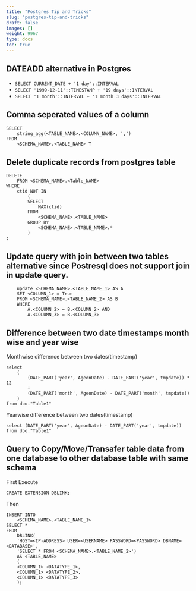 ```yaml
---
title: "Postgres Tip and Tricks"
slug: "postgres-tip-and-tricks"
draft: false
images: []
weight: 9967
type: docs
toc: true
---
```


## DATEADD alternative in Postgres

 - `SELECT CURRENT_DATE + '1 day'::INTERVAL`
 - `SELECT '1999-12-11'::TIMESTAMP + '19 days'::INTERVAL`
 - `SELECT '1 month'::INTERVAL + '1 month 3 days'::INTERVAL`

## Comma seperated values of a column
    SELECT 
        string_agg(<TABLE_NAME>.<COLUMN_NAME>, ',') 
    FROM 
        <SCHEMA_NAME>.<TABLE_NAME> T

## Delete duplicate records from postgres table
    DELETE 
        FROM <SCHEMA_NAME>.<Table_NAME> 
    WHERE 
        ctid NOT IN
            (
            SELECT 
                MAX(ctid) 
            FROM 
                <SCHEMA_NAME>.<TABLE_NAME> 
            GROUP BY 
                <SCHEMA_NAME>.<TABLE_NAME>.*
            )
    ;

## Update query with join between two tables alternative since Postresql does not support join in update query.

        update <SCHEMA_NAME>.<TABLE_NAME_1> AS A
        SET <COLUMN_1> = True       
        FROM <SCHEMA_NAME>.<TABLE_NAME_2> AS B 
        WHERE 
            A.<COLUMN_2> = B.<COLUMN_2> AND
            A.<COLUMN_3> = B.<COLUMN_3>


## Difference between two date timestamps month wise and year wise
Monthwise difference between two dates(timestamp)

    select 
        (
            (DATE_PART('year', AgeonDate) - DATE_PART('year', tmpdate)) * 12 
            +
            (DATE_PART('month', AgeonDate) - DATE_PART('month', tmpdate))
        ) 
    from dbo."Table1"

Yearwise difference between two dates(timestamp)

    select (DATE_PART('year', AgeonDate) - DATE_PART('year', tmpdate)) from dbo."Table1"

## Query to Copy/Move/Transafer table data from one database to other database table with same schema
First Execute

    CREATE EXTENSION DBLINK;
Then

    INSERT INTO 
        <SCHEMA_NAME>.<TABLE_NAME_1> 
    SELECT * 
    FROM 
        DBLINK(
        'HOST=<IP-ADDRESS> USER=<USERNAME> PASSWORD=<PASSWORD> DBNAME=<DATABASE>',
        'SELECT * FROM <SCHEMA_NAME>.<TABLE_NAME_2>')
        AS <TABLE_NAME>
        (
        <COLUMN_1> <DATATYPE_1>, 
        <COLUMN_1> <DATATYPE_2>, 
        <COLUMN_1> <DATATYPE_3>
        );

